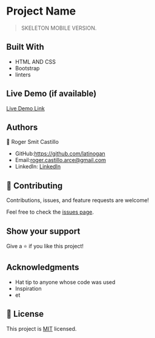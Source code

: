 # Project Name

> SKELETON MOBILE VERSION.


## Built With

- HTML AND CSS
- Bootstrap
- linters

## Live Demo (if available)

[Live Demo Link](https://latinogan.github.io/survey-form/)



## Authors

👤 Roger Smit Castillo

- GitHub:https://github.com/latinogan
- Email:roger.castillo.arce@gmail.com 
- LinkedIn: [LinkedIn](https://www.linkedin.com/in/roger-smith-a35738179/)



## 🤝 Contributing

Contributions, issues, and feature requests are welcome!

Feel free to check the [issues page](../../issues/).

## Show your support

Give a ⭐️ if you like this project!

## Acknowledgments

- Hat tip to anyone whose code was used
- Inspiration
- et

## 📝 License

This project is [MIT](./MIT.md) licensed.